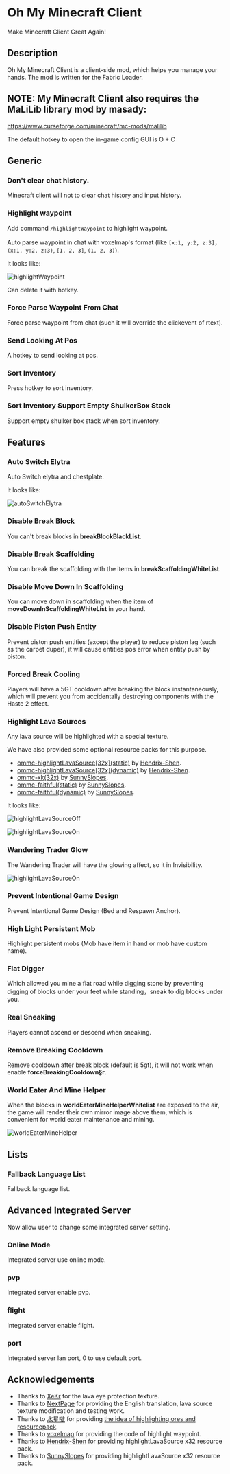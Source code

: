 # Oh My Minecraft Client

Make Minecraft Client Great Again!

## Description

Oh My Minecraft Client is a client-side mod, which helps you manage your hands. The mod is written for the Fabric
Loader.

## NOTE: My Minecraft Client also requires the MaLiLib library mod by masady:

https://www.curseforge.com/minecraft/mc-mods/malilib

The default hotkey to open the in-game config GUI is O + C

## Generic

### Don't clear chat history.

Minecraft client will not to clear chat history and input history.

### Highlight waypoint

Add command `/highlightWaypoint` to highlight waypoint.

Auto parse waypoint in chat with voxelmap's format (like `[x:1, y:2, z:3]`，`(x:1, y:2, z:3)`, `[1, 2, 3]`, `(1, 2, 3)`).

It looks like:

![highlightWaypoint](./docs/img/highlightWaypoint.png)

Can delete it with hotkey.

### Force Parse Waypoint From Chat

Force parse waypoint from chat (such it will override the clickevent of rtext).

### Send Looking At Pos

A hotkey to send looking at pos.

### Sort Inventory

Press hotkey to sort inventory.

### Sort Inventory Support Empty ShulkerBox Stack

Support empty shulker box stack when sort inventory.

## Features

### Auto Switch Elytra

Auto Switch elytra and chestplate.

It looks like:

![autoSwitchElytra](./docs/img/autoSwitchElytra.gif)

### Disable Break Block

You can't break blocks in **breakBlockBlackList**.

### Disable Break Scaffolding

You can break the scaffolding with the items in **breakScaffoldingWhiteList**.

### Disable Move Down In Scaffolding

You can move down in scaffolding when the item of **moveDownInScaffoldingWhiteList** in your hand.

### Disable Piston Push Entity

Prevent piston push entities (except the player) to reduce piston lag (such as the carpet duper), it will cause entities pos error when entity push by piston.

### Forced Break Cooling

Players will have a 5GT cooldown after breaking the block instantaneously, which will prevent you from accidentally
destroying components with the Haste 2 effect.

### Highlight Lava Sources

Any lava source will be highlighted with a special texture.

We have also provided some optional resource packs for this purpose.
+ [ommc-highlightLavaSource\[32x\](static)](https://github.com/plusls/oh-my-minecraft-client/raw/1.17/docs/file/ommc-highlightLavaSource[32x](static).zip) by [Hendrix-Shen](https://github.com/Hendrix-Shen).
+ [ommc-highlightLavaSource\[32x\](dynamic)](https://github.com/plusls/oh-my-minecraft-client/raw/1.17/docs/file/ommc-highlightLavaSource[32x](dynamic).zip) by [Hendrix-Shen](https://github.com/Hendrix-Shen).
+ [ommc-xk(32x)](https://github.com/plusls/oh-my-minecraft-client/raw/1.17/docs/file/ommc-xk(32x).zip) by [SunnySlopes](https://github.com/SunnySlopes).
+ [ommc-faithful(static)](https://github.com/plusls/oh-my-minecraft-client/raw/1.17/docs/file/ommc-faithful(static).zip) by [SunnySlopes](https://github.com/SunnySlopes).
+ [ommc-faithful(dynamic)](https://github.com/plusls/oh-my-minecraft-client/raw/1.17/docs/file/ommc-faithful(dynamic).zip) by [SunnySlopes](https://github.com/SunnySlopes).

It looks like:

![highlightLavaSourceOff](./docs/img/highlightLavaSourceOff.png)

![highlightLavaSourceOn](./docs/img/highlightLavaSourceOn.png)

### Wandering Trader Glow

The Wandering Trader will have the glowing affect, so it in Invisibility.

![highlightLavaSourceOn](./docs/img/highlightWanderingTrader.png)

### Prevent Intentional Game Design

Prevent Intentional Game Design (Bed and Respawn Anchor).

### High Light Persistent Mob

Highlight persistent mobs (Mob have item in hand or mob have custom name).

### Flat Digger

Which allowed you mine a flat road while digging stone by preventing digging of blocks under your feet while standing，sneak to dig blocks under you.

### Real Sneaking

Players cannot ascend or descend when sneaking.

### Remove Breaking Cooldown

Remove cooldown after break block (default is 5gt), it will not work when enable **forceBreakingCooldown§r**.


### World Eater And Mine Helper

When the blocks in **worldEaterMineHelperWhitelist** are exposed to the air, the game will render their own mirror image
above them, which is convenient for world eater maintenance and mining.

![worldEaterMineHelper](./docs/img/worldEaterMineHelper.png)

## Lists

### Fallback Language List

Fallback language list.

## Advanced Integrated Server

Now allow user to change some integrated server setting.

### Online Mode

Integrated server use online mode.

### pvp

Integrated server enable pvp.

### flight

Integrated server enable flight.

### port

Integrated server lan port, 0 to use default port.

## Acknowledgements

+ Thanks to [XeKr](https://space.bilibili.com/5930630) for the lava eye protection texture.
+ Thanks to [NextPage](https://github.com/Next-Page-Vi) for providing the English translation, lava source texture
  modification and testing work.
+ Thanks to [水星嗷](https://space.bilibili.com/18525909) for
  providing [the idea of highlighting ores and resourcepack](https://www.bilibili.com/video/BV1w64y1D7wP).
+ Thanks to [voxelmap](https://www.curseforge.com/minecraft/mc-mods/voxelmap) for providing the code of highlight waypoint.
+ Thanks to [Hendrix-Shen](https://github.com/Hendrix-Shen) for providing highlightLavaSource x32 resource pack.
+ Thanks to [SunnySlopes](https://github.com/SunnySlopes) for providing highlightLavaSource x32 resource pack.
